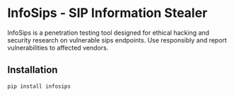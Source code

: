 # InfoSips - SIP Information Stealer

InfoSips is a penetration testing tool designed for ethical hacking and security research on vulnerable sips endpoints.
Use responsibly and report vulnerabilities to affected vendors.

## Installation
```bash
pip install infosips
